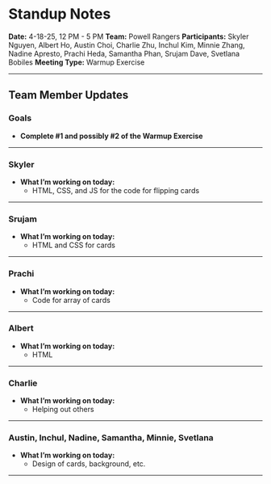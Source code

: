 # Standup Notes

**Date:** 4-18-25, 12 PM - 5 PM 
**Team:** Powell Rangers 
**Participants:** Skyler Nguyen, Albert Ho, Austin Choi, Charlie Zhu, Inchul Kim, Minnie Zhang, Nadine Apresto, Prachi Heda, Samantha Phan, Srujam Dave, Svetlana Bobiles
**Meeting Type:** Warmup Exercise

---

## Team Member Updates

### Goals
- **Complete #1 and possibly #2 of the Warmup Exercise**

---

### Skyler
- **What I’m working on today:**
  - HTML, CSS, and JS for the code for flipping cards

---

### Srujam
- **What I’m working on today:**
  - HTML and CSS for cards

---

### Prachi
- **What I’m working on today:**
  - Code for array of cards

---

### Albert
- **What I’m working on today:**
  - HTML

---

### Charlie
- **What I’m working on today:**
  - Helping out others

---

### Austin, Inchul, Nadine, Samantha, Minnie, Svetlana
- **What I’m working on today:**
  - Design of cards, background, etc.

---
